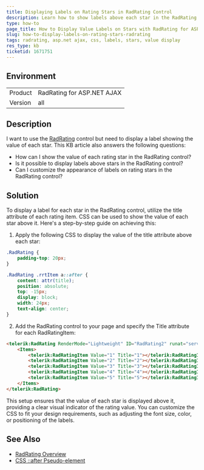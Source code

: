 ```yaml
---
title: Displaying Labels on Rating Stars in RadRating Control
description: Learn how to show labels above each star in the RadRating control to indicate their value using CSS and the title attribute.
type: how-to
page_title: How to Display Value Labels on Stars with RadRating for ASP.NET AJAX
slug: how-to-display-labels-on-rating-stars-radrating
tags: radrating, asp.net ajax, css, labels, stars, value display
res_type: kb
ticketid: 1671751
---
```


## Environment

<table>
<tbody>
<tr>
<td>Product</td>
<td>RadRating for ASP.NET AJAX</td>
</tr>
<tr>
<td>Version</td>
<td>all</td>
</tr>
</tbody>
</table>

## Description
I want to use the [RadRating](https://docs.telerik.com/devtools/aspnet-ajax/controls/rating/overview) control but need to display a label showing the value of each star. This KB article also answers the following questions:
- How can I show the value of each rating star in the RadRating control?
- Is it possible to display labels above stars in the RadRating control?
- Can I customize the appearance of labels on rating stars in the RadRating control?

## Solution
To display a label for each star in the RadRating control, utilize the title attribute of each rating item. CSS can be used to show the value of each star above it. Here's a step-by-step guide on achieving this:

1. Apply the following CSS to display the value of the title attribute above each star:

```css
.RadRating {
    padding-top: 20px;
}

.RadRating .rrtItem a::after {
    content: attr(title);
    position: absolute;
    top: -15px;
    display: block;
    width: 24px;
    text-align: center;
}
```

2. Add the RadRating control to your page and specify the Title attribute for each RadRatingItem:

```aspx
<telerik:RadRating RenderMode="Lightweight" ID="RadRating2" runat="server" ItemCount="5" Value="3">
    <Items>
        <telerik:RadRatingItem Value="1" Title="1"></telerik:RadRatingItem>
        <telerik:RadRatingItem Value="2" Title="2"></telerik:RadRatingItem>
        <telerik:RadRatingItem Value="3" Title="3"></telerik:RadRatingItem>
        <telerik:RadRatingItem Value="4" Title="4"></telerik:RadRatingItem>
        <telerik:RadRatingItem Value="5" Title="5"></telerik:RadRatingItem>
    </Items>
</telerik:RadRating>
```

This setup ensures that the value of each star is displayed above it, providing a clear visual indicator of the rating value. You can customize the CSS to fit your design requirements, such as adjusting the font size, color, or positioning of the labels.

## See Also
- [RadRating Overview](https://docs.telerik.com/devtools/aspnet-ajax/controls/rating/overview)
- [CSS ::after Pseudo-element](https://developer.mozilla.org/en-US/docs/Web/CSS/::after)
